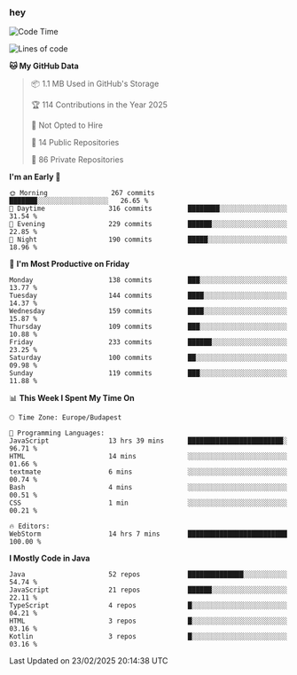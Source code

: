 ### hey

<!--START_SECTION:waka-->
![Code Time](http://img.shields.io/badge/Code%20Time-1%2C096%20hrs%205%20mins-blue)

![Lines of code](https://img.shields.io/badge/From%20Hello%20World%20I%27ve%20Written-1.8%20million%20lines%20of%20code-blue)

**🐱 My GitHub Data** 

> 📦 1.1 MB Used in GitHub's Storage 
 > 
> 🏆 114 Contributions in the Year 2025
 > 
> 🚫 Not Opted to Hire
 > 
> 📜 14 Public Repositories 
 > 
> 🔑 86 Private Repositories 
 > 
**I'm an Early 🐤** 

```text
🌞 Morning                267 commits         ███████░░░░░░░░░░░░░░░░░░   26.65 % 
🌆 Daytime                316 commits         ████████░░░░░░░░░░░░░░░░░   31.54 % 
🌃 Evening                229 commits         ██████░░░░░░░░░░░░░░░░░░░   22.85 % 
🌙 Night                  190 commits         █████░░░░░░░░░░░░░░░░░░░░   18.96 % 
```
📅 **I'm Most Productive on Friday** 

```text
Monday                   138 commits         ███░░░░░░░░░░░░░░░░░░░░░░   13.77 % 
Tuesday                  144 commits         ████░░░░░░░░░░░░░░░░░░░░░   14.37 % 
Wednesday                159 commits         ████░░░░░░░░░░░░░░░░░░░░░   15.87 % 
Thursday                 109 commits         ███░░░░░░░░░░░░░░░░░░░░░░   10.88 % 
Friday                   233 commits         ██████░░░░░░░░░░░░░░░░░░░   23.25 % 
Saturday                 100 commits         ██░░░░░░░░░░░░░░░░░░░░░░░   09.98 % 
Sunday                   119 commits         ███░░░░░░░░░░░░░░░░░░░░░░   11.88 % 
```


📊 **This Week I Spent My Time On** 

```text
🕑︎ Time Zone: Europe/Budapest

💬 Programming Languages: 
JavaScript               13 hrs 39 mins      ████████████████████████░   96.71 % 
HTML                     14 mins             ░░░░░░░░░░░░░░░░░░░░░░░░░   01.66 % 
textmate                 6 mins              ░░░░░░░░░░░░░░░░░░░░░░░░░   00.74 % 
Bash                     4 mins              ░░░░░░░░░░░░░░░░░░░░░░░░░   00.51 % 
CSS                      1 min               ░░░░░░░░░░░░░░░░░░░░░░░░░   00.21 % 

🔥 Editors: 
WebStorm                 14 hrs 7 mins       █████████████████████████   100.00 % 
```

**I Mostly Code in Java** 

```text
Java                     52 repos            ██████████████░░░░░░░░░░░   54.74 % 
JavaScript               21 repos            ██████░░░░░░░░░░░░░░░░░░░   22.11 % 
TypeScript               4 repos             █░░░░░░░░░░░░░░░░░░░░░░░░   04.21 % 
HTML                     3 repos             █░░░░░░░░░░░░░░░░░░░░░░░░   03.16 % 
Kotlin                   3 repos             █░░░░░░░░░░░░░░░░░░░░░░░░   03.16 % 
```




 Last Updated on 23/02/2025 20:14:38 UTC
<!--END_SECTION:waka-->
